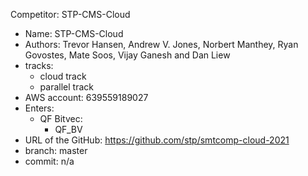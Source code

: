 Competitor: STP-CMS-Cloud
 - Name: STP-CMS-Cloud
 - Authors: Trevor Hansen, Andrew V. Jones, Norbert Manthey, Ryan Govostes, Mate Soos, Vijay Ganesh and Dan Liew
 - tracks:
     - cloud track
     - parallel track
 - AWS account: 639559189027
 - Enters:
     - QF Bitvec:
       - QF_BV
 - URL of the GitHub: https://github.com/stp/smtcomp-cloud-2021
 - branch: master
 - commit: n/a

